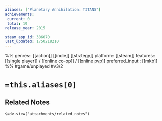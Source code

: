 ```yaml
---
aliases: ["Planetary Annihilation: TITANS"]
achievements:
 current: 0
 total: 19
release_year: 2015

steam_app_id: 386070
last_updated: 1750218210
---
```

%%
genres:: [[action]] [[indie]] [[strategy]]
platform:: [[steam]]
features:: [[single player]] / [[online co-op]] / [[online pvp]]
preferred_input:: [[mkb]]
%%
#game/unplayed
#v3/2

# `=this.aliases[0]`
## Related Notes
`$=dv.view("attachments/related_notes")`